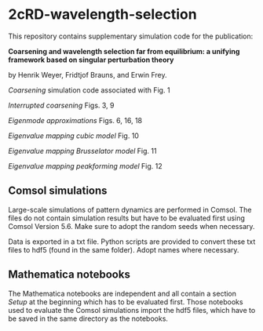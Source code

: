 # 2cRD-wavelength-selection
This repository contains supplementary simulation code for the publication:

__Coarsening and wavelength selection far from equilibrium:
a unifying framework based on singular perturbation theory__

by Henrik Weyer, Fridtjof Brauns, and Erwin Frey.

_Coarsening_ simulation code associated with Fig. 1

_Interrupted coarsening_ Figs. 3, 9

_Eigenmode approximations_ Figs. 6, 16, 18

_Eigenvalue mapping cubic model_ Fig. 10

_Eigenvalue mapping Brusselator model_ Fig. 11

_Eigenvalue mapping peakforming model_ Fig. 12

## Comsol simulations
Large-scale simulations of pattern dynamics are performed in Comsol. The files do not contain simulation results but have to be evaluated first using Comsol Version 5.6.
Make sure to adopt the random seeds when necessary.

Data is exported in a txt file. Python scripts are provided to convert these txt files to hdf5 (found in the same folder). Adopt names where necessary.

## Mathematica notebooks
The Mathematica notebooks are independent and all contain a section _Setup_ at the beginning which has to be evaluated first.
Those notebooks used to evaluate the Comsol simulations import the hdf5 files, which have to be saved in the same directory as the notebooks.

